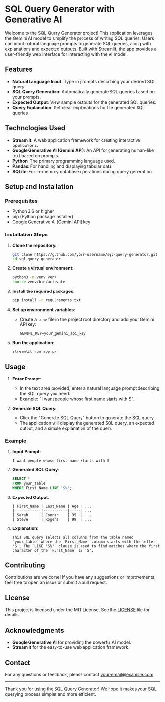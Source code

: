 # SQL Query Generator with Generative AI

Welcome to the SQL Query Generator project! This application leverages the Gemini AI model to simplify the process of writing SQL queries. Users can input natural language prompts to generate SQL queries, along with explanations and expected outputs. Built with Streamlit, the app provides a user-friendly web interface for interacting with the AI model.

## Features

- **Natural Language Input**: Type in prompts describing your desired SQL query.
- **SQL Query Generation**: Automatically generate SQL queries based on your prompts.
- **Expected Output**: View sample outputs for the generated SQL queries.
- **Query Explanation**: Get clear explanations for the generated SQL queries.

## Technologies Used

- **Streamlit**: A web application framework for creating interactive applications.
- **Google Generative AI (Gemini API)**: An API for generating human-like text based on prompts.
- **Python**: The primary programming language used.
- **Pandas**: For handling and displaying tabular data.
- **SQLite**: For in-memory database operations during query generation.

## Setup and Installation

### Prerequisites

- Python 3.6 or higher
- pip (Python package installer)
- Google Generative AI (Gemini API) key

### Installation Steps

1. **Clone the repository**:
    ```sh
    git clone https://github.com/your-username/sql-query-generator.git
    cd sql-query-generator
    ```

2. **Create a virtual environment**:
    ```sh
    python3 -m venv venv
    source venv/bin/activate
    ```

3. **Install the required packages**:
    ```sh
    pip install -r requirements.txt
    ```

4. **Set up environment variables**:
    - Create a `.env` file in the project root directory and add your Gemini API key:
      ```env
      GEMINI_KEY=your_gemini_api_key
      ```

5. **Run the application**:
    ```sh
    streamlit run app.py
    ```

## Usage

1. **Enter Prompt**:
   - In the text area provided, enter a natural language prompt describing the SQL query you need.
   - Example: "I want people whose first name starts with S".

2. **Generate SQL Query**:
   - Click the "Generate SQL Query" button to generate the SQL query.
   - The application will display the generated SQL query, an expected output, and a simple explanation of the query.

### Example

1. **Input Prompt**:
   ```
   I want people whose first name starts with S
   ```

2. **Generated SQL Query**:
   ```sql
   SELECT *
   FROM your_table
   WHERE First_Name LIKE 'S%';
   ```

3. **Expected Output**:
   ```
   | First_Name | Last_Name | Age | ...
   |------------|-----------|-----| ...
   | Sarah      | Connor    | 35  | ...
   | Steve      | Rogers    | 99  | ...
   ```

4. **Explanation**:
   ```
   This SQL query selects all columns from the table named `your_table` where the `First_Name` column starts with the letter 'S'. The `LIKE 'S%'` clause is used to find matches where the first character of the `First_Name` is 'S'.
   ```

## Contributing

Contributions are welcome! If you have any suggestions or improvements, feel free to open an issue or submit a pull request.

## License

This project is licensed under the MIT License. See the [LICENSE](LICENSE) file for details.

## Acknowledgments

- **Google Generative AI** for providing the powerful AI model.
- **Streamlit** for the easy-to-use web application framework.

## Contact

For any questions or feedback, please contact [your-email@example.com](mailto:your-email@example.com).

---

Thank you for using the SQL Query Generator! We hope it makes your SQL querying process simpler and more efficient.

